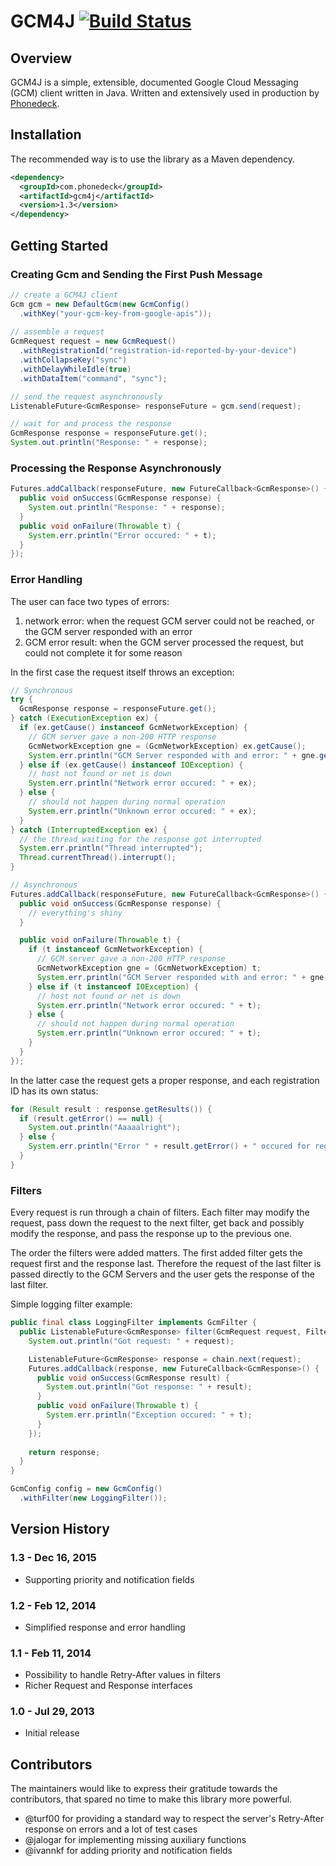 # GCM4J [![Build Status](https://travis-ci.org/phonedeck/gcm4j.png?branch=master)](https://travis-ci.org/phonedeck/gcm4j)

## Overview

GCM4J is a simple, extensible, documented Google Cloud Messaging (GCM) client written in Java. Written and extensively used in production by [Phonedeck](http://phonedeck.com).

## Installation

The recommended way is to use the library as a Maven dependency.

```xml
<dependency>
  <groupId>com.phonedeck</groupId>
  <artifactId>gcm4j</artifactId>
  <version>1.3</version>
</dependency>
```


## Getting Started

### Creating Gcm and Sending the First Push Message

```java
// create a GCM4J client
Gcm gcm = new DefaultGcm(new GcmConfig()
  .withKey("your-gcm-key-from-google-apis"));
  
// assemble a request
GcmRequest request = new GcmRequest()
  .withRegistrationId("registration-id-reported-by-your-device")
  .withCollapseKey("sync")
  .withDelayWhileIdle(true)
  .withDataItem("command", "sync");

// send the request asynchronously
ListenableFuture<GcmResponse> responseFuture = gcm.send(request);

// wait for and process the response
GcmResponse response = responseFuture.get();
System.out.println("Response: " + response);
```

### Processing the Response Asynchronously

```java
Futures.addCallback(responseFuture, new FutureCallback<GcmResponse>() {  
  public void onSuccess(GcmResponse response) {
    System.out.println("Response: " + response);           
  }
  public void onFailure(Throwable t) {
    System.err.println("Error occured: " + t);
  }
});
```

### Error Handling

The user can face two types of errors:

1. network error: when the request GCM server could not be reached, or the GCM server responded with an error
2. GCM error result: when the GCM server processed the request, but could not complete it for some reason

In the first case the request itself throws an exception:

```java
// Synchronous
try {
  GcmResponse response = responseFuture.get();
} catch (ExecutionException ex) {
  if (ex.getCause() instanceof GcmNetworkException) {
    // GCM server gave a non-200 HTTP response
    GcmNetworkException gne = (GcmNetworkException) ex.getCause();
    System.err.println("GCM Server responded with and error: " + gne.getCode() + " " + gne.getResponse());
  } else if (ex.getCause() instanceof IOException) {
    // host not found or net is down
    System.err.println("Network error occured: " + ex);
  } else {
    // should not happen during normal operation
    System.err.println("Unknown error occured: " + ex);
  }  
} catch (InterruptedException ex) {
  // the thread waiting for the response got interrupted
  System.err.println("Thread interrupted");
  Thread.currentThread().interrupt();
}
```

```java
// Asynchronous
Futures.addCallback(responseFuture, new FutureCallback<GcmResponse>() {
  public void onSuccess(GcmResponse response) { 
    // everything's shiny
  }

  public void onFailure(Throwable t) {
    if (t instanceof GcmNetworkException) {
      // GCM server gave a non-200 HTTP response
      GcmNetworkException gne = (GcmNetworkException) t;
      System.err.println("GCM Server responded with and error: " + gne.getCode() + " " + gne.getResponse());
    } else if (t instanceof IOException) {
      // host not found or net is down
      System.err.println("Network error occured: " + t);
    } else {
      // should not happen during normal operation
      System.err.println("Unknown error occured: " + t);
    }  
  }
});
```

In the latter case the request gets a proper response, and each registration ID has its own status:

```java
for (Result result : response.getResults()) {
  if (result.getError() == null) {
    System.out.println("Aaaaalright");
  } else {
    System.err.println("Error " + result.getError() + " occured for registration id " + result.getRequestedRegistrationId());
  }
}
```

### Filters

Every request is run through a chain of filters. Each filter may modify the request, pass down the request to the next filter, get back and possibly modify the response, and pass the response up to the previous one.

The order the filters were added matters. The first added filter gets the request first and the response last. Therefore the request of the last filter is passed directly to the GCM Servers and the user gets the response of the last filter.

Simple logging filter example:
```java
public final class LoggingFilter implements GcmFilter {
  public ListenableFuture<GcmResponse> filter(GcmRequest request, FilterChain chain) {
    System.out.println("Got request: " + request);

    ListenableFuture<GcmResponse> response = chain.next(request);
    Futures.addCallback(response, new FutureCallback<GcmResponse>() {
      public void onSuccess(GcmResponse result) {
        System.out.println("Got response: " + result);
      }                        
      public void onFailure(Throwable t) {
        System.err.println("Exception occured: " + t);
      }
    });
    
    return response;
  }
}

GcmConfig config = new GcmConfig()
  .withFilter(new LoggingFilter());
```

## Version History

### 1.3 - Dec 16, 2015

- Supporting priority and notification fields

### 1.2 - Feb 12, 2014

- Simplified response and error handling

### 1.1 - Feb 11, 2014

- Possibility to handle Retry-After values in filters
- Richer Request and Response interfaces

### 1.0 - Jul 29, 2013

- Initial release


## Contributors

The maintainers would like to express their gratitude towards the contributors, that spared no time to make this library more powerful.

- @turf00 for providing a standard way to respect the server's Retry-After response on errors and a lot of test cases
- @jalogar for implementing missing auxiliary functions
- @ivannkf for adding priority and notification fields
